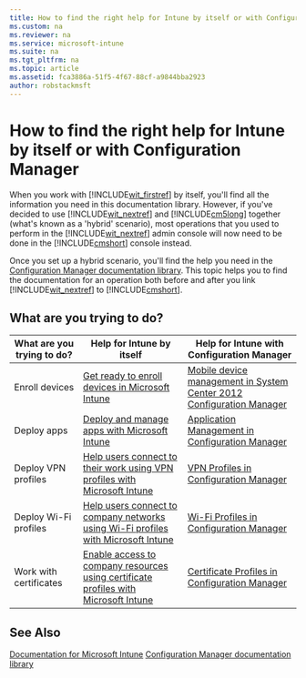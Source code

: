 ```yaml
---
title: How to find the right help for Intune by itself or with Configuration Manager
ms.custom: na
ms.reviewer: na
ms.service: microsoft-intune
ms.suite: na
ms.tgt_pltfrm: na
ms.topic: article
ms.assetid: fca3886a-51f5-4f67-88cf-a9844bba2923
author: robstackmsft
---
```

# How to find the right help for Intune by itself or with Configuration Manager
When you work with [!INCLUDE[wit_firstref](/includes/wit_firstref_md.md)] by itself, you'll find all the information you need in this documentation library. However, if you've decided to use [!INCLUDE[wit_nextref](/includes/wit_nextref_md.md)] and [!INCLUDE[cm5long](/includes/cm5long_md.md)] together (what's known as a 'hybrid' scenario), most operations that you used to perform in the [!INCLUDE[wit_nextref](/includes/wit_nextref_md.md)] admin console will now need to be done in the [!INCLUDE[cmshort](/includes/cmshort_md.md)] console instead.

Once you set up a hybrid scenario, you'll find the help you need in the [Configuration Manager documentation library](https://technet.microsoft.com/en-us/library/gg682041.aspx). This topic helps you to find the documentation for an operation both before and after you link [!INCLUDE[wit_nextref](/includes/wit_nextref_md.md)] to [!INCLUDE[cmshort](/includes/cmshort_md.md)].

## What are you trying to do?

|What are you trying to do?|Help for Intune by itself|Help for Intune with Configuration Manager|
|------------------------------|-----------------------------|----------------------------------------------|
|Enroll devices|[Get ready to enroll devices in Microsoft Intune](https://technet.microsoft.com/library/dn646962.aspx)|[Mobile device management in System Center 2012 Configuration Manager](https://technet.microsoft.com/library/mt243476.aspx)|
|Deploy apps|[Deploy and manage apps with Microsoft Intune](https://technet.microsoft.com/library/dn646965.aspx)|[Application Management in Configuration Manager](https://technet.microsoft.com/library/gg699373.aspx)|
|Deploy VPN profiles|[Help users connect to their work using VPN profiles with Microsoft Intune](https://technet.microsoft.com/library/dn818905.aspx)|[VPN Profiles in Configuration Manager](https://technet.microsoft.com/library/dn261217.aspx)|
|Deploy Wi-Fi profiles|[Help users connect to company networks using Wi-Fi profiles with Microsoft Intune](https://technet.microsoft.com/library/dn818903.aspx)|[Wi-Fi Profiles in Configuration Manager](https://technet.microsoft.com/library/dn261221.aspx)|
|Work with certificates|[Enable access to company resources using certificate profiles with Microsoft Intune](https://technet.microsoft.com/library/dn818904.aspx)|[Certificate Profiles in Configuration Manager](https://technet.microsoft.com/library/dn261202.aspx)|

## See Also
[Documentation for Microsoft Intune](documentation-for-microsoft-intune.md)
[Configuration Manager documentation library](https://technet.microsoft.com/en-us/library/gg682041.aspx)

